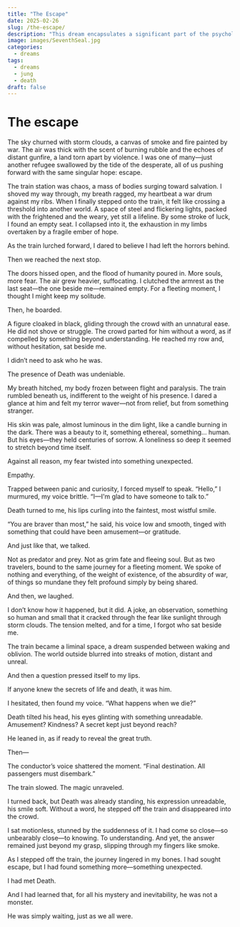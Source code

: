```yaml
---
title: "The Escape"
date: 2025-02-26
slug: /the-escape/
description: "This dream encapsulates a significant part of the psychological and spiritual journey, emphasizing transformation, acceptance, and the ongoing quest for meaning."
image: images/SeventhSeal.jpg
categories:
  - dreams
tags:
  - dreams
  - jung
  - death
draft: false
---
```


# The escape

The sky churned with storm clouds, a canvas of smoke and fire painted by war. The air was thick with the scent of burning rubble and the echoes of distant gunfire, a land torn apart by violence. I was one of many—just another refugee swallowed by the tide of the desperate, all of us pushing forward with the same singular hope: escape.

The train station was chaos, a mass of bodies surging toward salvation. I shoved my way through, my breath ragged, my heartbeat a war drum against my ribs. When I finally stepped onto the train, it felt like crossing a threshold into another world. A space of steel and flickering lights, packed with the frightened and the weary, yet still a lifeline. By some stroke of luck, I found an empty seat. I collapsed into it, the exhaustion in my limbs overtaken by a fragile ember of hope.

As the train lurched forward, I dared to believe I had left the horrors behind.

Then we reached the next stop.

The doors hissed open, and the flood of humanity poured in. More souls, more fear. The air grew heavier, suffocating. I clutched the armrest as the last seat—the one beside me—remained empty. For a fleeting moment, I thought I might keep my solitude.

Then, he boarded.

A figure cloaked in black, gliding through the crowd with an unnatural ease. He did not shove or struggle. The crowd parted for him without a word, as if compelled by something beyond understanding. He reached my row and, without hesitation, sat beside me.

I didn’t need to ask who he was.

The presence of Death was undeniable.

My breath hitched, my body frozen between flight and paralysis. The train rumbled beneath us, indifferent to the weight of his presence. I dared a glance at him and felt my terror waver—not from relief, but from something stranger.

His skin was pale, almost luminous in the dim light, like a candle burning in the dark. There was a beauty to it, something ethereal, something… human. But his eyes—they held centuries of sorrow. A loneliness so deep it seemed to stretch beyond time itself.

Against all reason, my fear twisted into something unexpected.

Empathy.

Trapped between panic and curiosity, I forced myself to speak. “Hello,” I murmured, my voice brittle. “I—I'm glad to have someone to talk to.”

Death turned to me, his lips curling into the faintest, most wistful smile.

“You are braver than most,” he said, his voice low and smooth, tinged with something that could have been amusement—or gratitude.

And just like that, we talked.

Not as predator and prey. Not as grim fate and fleeing soul. But as two travelers, bound to the same journey for a fleeting moment. We spoke of nothing and everything, of the weight of existence, of the absurdity of war, of things so mundane they felt profound simply by being shared.

And then, we laughed.

I don’t know how it happened, but it did. A joke, an observation, something so human and small that it cracked through the fear like sunlight through storm clouds. The tension melted, and for a time, I forgot who sat beside me.

The train became a liminal space, a dream suspended between waking and oblivion. The world outside blurred into streaks of motion, distant and unreal.

And then a question pressed itself to my lips.

If anyone knew the secrets of life and death, it was him.

I hesitated, then found my voice. “What happens when we die?”

Death tilted his head, his eyes glinting with something unreadable. Amusement? Kindness? A secret kept just beyond reach?

He leaned in, as if ready to reveal the great truth.

Then—

The conductor’s voice shattered the moment. “Final destination. All passengers must disembark.”

The train slowed. The magic unraveled.

I turned back, but Death was already standing, his expression unreadable, his smile soft. Without a word, he stepped off the train and disappeared into the crowd.

I sat motionless, stunned by the suddenness of it. I had come so close—so unbearably close—to knowing. To understanding. And yet, the answer remained just beyond my grasp, slipping through my fingers like smoke.

As I stepped off the train, the journey lingered in my bones. I had sought escape, but I had found something more—something unexpected.

I had met Death.

And I had learned that, for all his mystery and inevitability, he was not a monster.

He was simply waiting, just as we all were.
